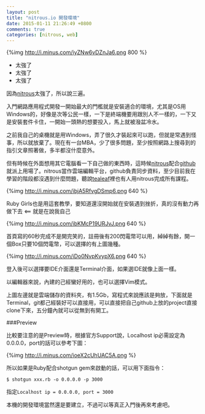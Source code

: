 ```yaml
---
layout: post
title: "nitrous.io 開發環境"
date: 2015-01-11 21:26:49 +0800
comments: true
categories: [nitrous, web]
---
```


{%img http://i.minus.com/iyZNw6vDZnJa6.png 800 %}

- 太強了
- 太強了
- 太強了

因為[nitrous][]太強了，所以說三遍。

[nitrous]: http://nitrous.io

入門網路應用程式開發一開始最大的門檻就是安裝適合的環境，尤其是OS用Windows的，好像是次等公民一樣，一下是終端機要用跟別人不一樣的，一下又是安裝套件卡住，一開始一頭熱的想要投入，馬上就被潑盆冷水。

<!--more-->

之前我自己的桌機就是用Windows，弄了很久才裝起來可以跑，但就是常遇到怪事，所以就放棄了。現在有一台MBA，少了很多問題，至少按照網路上搜尋到的指引文章照著做，多半都沒什麼意外。

但有時候在外面想用其它電腦看一下自己做的東西時，這時候[nitrous][]配合[github][]就派上用場了。nitrous當作雲端編輯平台，github負責同步資料，至少目前我在學習的階段都沒遇到什麼問題，聽說[tealeaf][]裡也有人用nitrous完成所有課程。

[github]: http://github.com
[tealeaf]: http://gotealeaf.com

{%img http://i.minus.com/ibjA5RfvgDSmp6.png 640 %}

Ruby Girls也是用這套教學，要知道還沒開始就在安裝遇到挫折，真的沒有動力再做下去 <== 就是在說我自己

{%img http://i.minus.com/ibKMcP19URJvJ.png 640 %}

首頁寫的60秒完成不是開完笑的，註冊後有200閃電幣可以用，綽綽有餘，開一個Box只要10個閃電幣，可以選擇的有上圖幾種。

{%img http://i.minus.com/iDo0NvpKvypX6.png 640 %}

登入後可以選擇要IDE介面還是Terminal介面，如果選IDE就像上面一樣。

以編輯器來說，內建的己經蠻好用的，也可以選擇Vim模式。

上圖左邊就是雲端儲存的資料夾，有1.5Gb，寫程式來說應該是夠放，下面就是Terminal，git都己經裝好可以直接用，可以直接把自己github上放的project直接clone下來，五分鐘內就可以從無到有開工。

###Preview

比較要注意的是Preview時，根據官方Support說，Localhost ip必需設定為0.0.0.0，port的話可以參考下圖：

{%img http://i.minus.com/ioeX2cUhUAC5A.png %}

所以如果是Ruby配合shotgun gem來啟動的話，可以用下面指令：
```
$ shotgun xxx.rb -o 0.0.0.0 -p 3000
```

指定`Localhost ip = 0.0.0.0, port = 3000`

本機的開發環境當然還是要建立，不過可以等真正入門後再來考慮吧。
